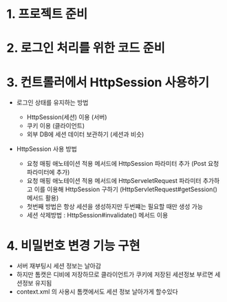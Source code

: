 # 1. 프로젝트 준비
# 2. 로그인 처리를 위한 코드 준비
# 3. 컨트롤러에서 HttpSession 사용하기

- 로그인 상태를 유지하는 방법
  - HttpSession(세션) 이용 (서버)
  - 쿠키 이용 (클라이언트)
  - 외부 DB에 세션 데이터 보관하기 (세션과 비슷)

- HttpSession 사용 방법
  - 요청 매핑 애노테이션 적용 메서드에 HttpSession 파라미터 추가 (Post 요청 파라미터에 추가)
  - 요청 매핑 애노테이션 적용 메서드에 HttpServeletRequest 파라미터 추가하고 이를 이용해 HttpSession 구하기 (HttpServletRequest#getSession() 메서드 활용)
  - 첫번째 방법은 항상 세션을 생성하지만 두번쨰는 필요할 때만 생성 가능
  - 세션 삭제방법 : HttpSession#invalidate() 메서드 이용

# 4. 비밀번호 변경 기능 구현

- 서버 재부팅시 세션 정보는 날아감
- 하지만 톰캣은 디비에 저장하므로 클라이언트가 쿠키에 저장된 세션정보 부르면 세션정보 유지됨
- context.xml 의 <Manager pathname=""/>  사용시 톰캣에서도 세션 정보 날아가게 할수있다
